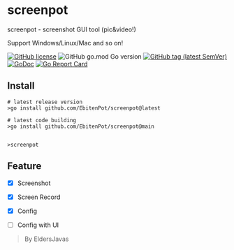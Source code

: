 # screenpot
screenpot - screenshot GUI tool (pic&amp;video!)

Support Windows/Linux/Mac and so on!

[![GitHub license](https://img.shields.io/github/license/EbitenPot/screenpot?style=flat-square)](https://github.com/EbitenPot/screenpot/blob/master/LICENSE)
![GitHub go.mod Go version](https://img.shields.io/github/go-mod/go-version/EbitenPot/screenpot?style=flat-square)
[![GitHub tag (latest SemVer)](https://img.shields.io/github/tag/EbitenPot/screenpot?style=flat-square)](https://github.com/EbitenPot/screenpot)
[![GoDoc](https://godoc.org/github.com/EbitenPot/screenpot?status.svg)](https://pkg.go.dev/github.com/EbitenPot/screenpot)
[![Go Report Card](https://goreportcard.com/badge/github.com/EbitenPot/screenpot?style=flat-square)](https://goreportcard.com/report/github.com/EbitenPot/screenpot)



## Install

```shell
# latest release version
>go install github.com/EbitenPot/screenpot@latest

# latest code building
>go install github.com/EbitenPot/screenpot@main


>screenpot

```

## Feature

- [x] Screenshot
- [x] Screen Record
- [x] Config
- [ ] Config with UI









> By EldersJavas